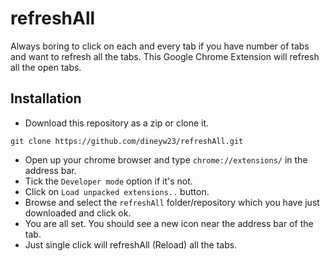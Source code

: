 # refreshAll

Always boring to click on each and every tab if you have number of tabs and want to refresh all the tabs. 
This Google Chrome Extension will refresh all the open tabs. 

## Installation
  - Download this repository as a zip or clone it.

   `git clone https://github.com/dineyw23/refreshAll.git`
  
  - Open up your chrome browser and type `chrome://extensions/` in the address bar.
  - Tick the `Developer mode` option if it's not.
  - Click on `Load unpacked extensions..` button.
  - Browse and select the `refreshAll` folder/repository which you have just downloaded and click ok.
  - You are all set. You should see a new icon near the address bar of the tab.
  - Just single click will refreshAll (Reload) all the tabs.
